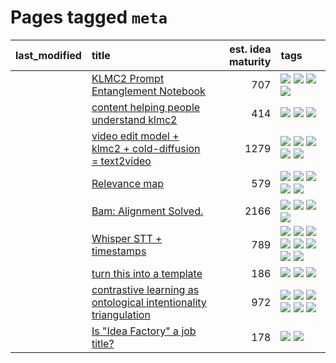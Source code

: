 # Pages tagged `meta`

|last_modified|title|est. idea maturity|tags
|:---|:---|---:|:---|
||[KLMC2 Prompt Entanglement Notebook](../klmc2-prompt-entanglement.md)|707|[![](https://img.shields.io/badge/tag-meta-708555)](../tags/meta.md) [![](https://img.shields.io/badge/tag-prompting-e5fa6f)](../tags/prompting.md) [![](https://img.shields.io/badge/tag-tooling-1fc54)](../tags/tooling.md) [![](https://img.shields.io/badge/tag-wip-f53bfe)](../tags/wip.md)|
||[content helping people understand klmc2](../explaining_klmc2.md)|414|[![](https://img.shields.io/badge/tag-meta-708555)](../tags/meta.md) [![](https://img.shields.io/badge/tag-tooling-1fc54)](../tags/tooling.md) [![](https://img.shields.io/badge/tag-wip-f53bfe)](../tags/wip.md)|
||[video edit model + klmc2 + cold-diffusion = text2video](../video-edit-model-over-init-video.md)|1279|[![](https://img.shields.io/badge/tag-animation-9acea8)](../tags/animation.md) [![](https://img.shields.io/badge/tag-meta-708555)](../tags/meta.md) [![](https://img.shields.io/badge/tag-publicgood-fecb83)](../tags/publicgood.md) [![](https://img.shields.io/badge/tag-stability-d82abc)](../tags/stability.md) [![](https://img.shields.io/badge/tag-tooling-1fc54)](../tags/tooling.md)|
||[Relevance map](../Relevance_map.md)|579|[![](https://img.shields.io/badge/tag-meta-708555)](../tags/meta.md) [![](https://img.shields.io/badge/tag-prompting-e5fa6f)](../tags/prompting.md) [![](https://img.shields.io/badge/tag-publication-acaf3f)](../tags/publication.md) [![](https://img.shields.io/badge/tag-stability-d82abc)](../tags/stability.md) [![](https://img.shields.io/badge/tag-tooling-1fc54)](../tags/tooling.md)|
||[Bam: Alignment Solved.](../ezmode_alignment.md)|2166|[![](https://img.shields.io/badge/tag-alignment-e7673c)](../tags/alignment.md) [![](https://img.shields.io/badge/tag-dataset-32f6f2)](../tags/dataset.md) [![](https://img.shields.io/badge/tag-experimental-da139a)](../tags/experimental.md) [![](https://img.shields.io/badge/tag-meta-708555)](../tags/meta.md)|
||[Whisper STT + timestamps](../whisper-stt-plus-timestamps.md)|789|[![](https://img.shields.io/badge/tag-colab-32c994)](../tags/colab.md) [![](https://img.shields.io/badge/tag-dataset-32f6f2)](../tags/dataset.md) [![](https://img.shields.io/badge/tag-experimental-da139a)](../tags/experimental.md) [![](https://img.shields.io/badge/tag-meta-708555)](../tags/meta.md) [![](https://img.shields.io/badge/tag-prompting-e5fa6f)](../tags/prompting.md) [![](https://img.shields.io/badge/tag-publicgood-fecb83)](../tags/publicgood.md) [![](https://img.shields.io/badge/tag-stability-d82abc)](../tags/stability.md) [![](https://img.shields.io/badge/tag-tooling-1fc54)](../tags/tooling.md)|
||[turn this into a template](../benchwarmers-template.md)|186|[![](https://img.shields.io/badge/tag-meta-708555)](../tags/meta.md) [![](https://img.shields.io/badge/tag-tooling-1fc54)](../tags/tooling.md) [![](https://img.shields.io/badge/tag-wip-f53bfe)](../tags/wip.md)|
||[contrastive learning as ontological intentionality triangulation](../contrastive_learning_as_ontological_intentionality_triangulation.md)|972|[![](https://img.shields.io/badge/tag-meta-708555)](../tags/meta.md) [![](https://img.shields.io/badge/tag-philosophy-6a156e)](../tags/philosophy.md) [![](https://img.shields.io/badge/tag-semiotics-4a3565)](../tags/semiotics.md) [![](https://img.shields.io/badge/tag-synesthesia-eac1b9)](../tags/synesthesia.md) [![](https://img.shields.io/badge/tag-theory-4d35f9)](../tags/theory.md) [![](https://img.shields.io/badge/tag-wip-f53bfe)](../tags/wip.md)|
||[Is "Idea Factory" a job title?](../idea_factory.md)|178|[![](https://img.shields.io/badge/tag-meta-708555)](../tags/meta.md) [![](https://img.shields.io/badge/tag-wip-f53bfe)](../tags/wip.md)|